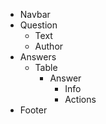 - Navbar
- Question
    - Text
    - Author
- Answers
    - Table
        - Answer
            - Info
            - Actions
- Footer